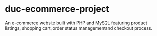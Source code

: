 # duc-ecommerce-project
An e-commerce website built with PHP and MySQL featuring product listings, shopping cart, order status managementand checkout process.
